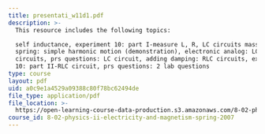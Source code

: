 ```yaml
---
title: presentati_w11d1.pdf
description: >-
  This resource includes the following topics:

  self inductance, experiment 10: part I-measure L, R, LC circuits mass on a
  spring: simple harmonic motion (demonstration), electronic analog: LC
  circuits, prs questions: LC circuit, adding damping: RLC circuits, experiment
  10: part II-RLC circuit, prs questions: 2 lab questions
type: course
layout: pdf
uid: a0c9e1a4529a09388c80f78bc62494de
file_type: application/pdf
file_location: >-
  https://open-learning-course-data-production.s3.amazonaws.com/8-02-physics-ii-electricity-and-magnetism-spring-2007/a0c9e1a4529a09388c80f78bc62494de_presentati_w11d1.pdf
course_id: 8-02-physics-ii-electricity-and-magnetism-spring-2007
---
```

